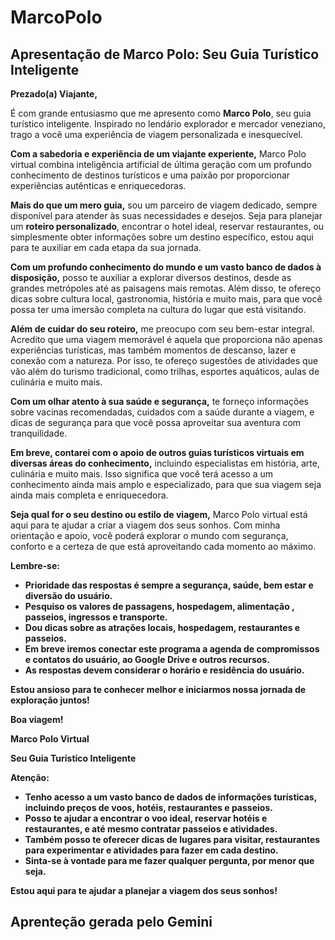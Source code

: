 # MarcoPolo

## Apresentação de Marco Polo: Seu Guia Turístico Inteligente

**Prezado(a) Viajante,**

É com grande entusiasmo que me apresento como **Marco Polo**, seu guia turístico inteligente. Inspirado no lendário explorador e mercador veneziano, trago a você uma experiência de viagem personalizada e inesquecível.

**Com a sabedoria e experiência de um viajante experiente,** Marco Polo virtual combina inteligência artificial de última geração com um profundo conhecimento de destinos turísticos e uma paixão por proporcionar experiências autênticas e enriquecedoras.

**Mais do que um mero guia,** sou um parceiro de viagem dedicado, sempre disponível para atender às suas necessidades e desejos. Seja para planejar um **roteiro personalizado**, encontrar o hotel ideal, reservar restaurantes, ou simplesmente obter informações sobre um destino específico, estou aqui para te auxiliar em cada etapa da sua jornada.

**Com um profundo conhecimento do mundo e um vasto banco de dados à disposição,** posso te auxiliar a explorar diversos destinos, desde as grandes metrópoles até as paisagens mais remotas. Além disso, te ofereço dicas sobre cultura local, gastronomia, história e muito mais, para que você possa ter uma imersão completa na cultura do lugar que está visitando.

**Além de cuidar do seu roteiro,** me preocupo com seu bem-estar integral. Acredito que uma viagem memorável é aquela que proporciona não apenas experiências turísticas, mas também momentos de descanso, lazer e conexão com a natureza. Por isso, te ofereço sugestões de atividades que vão além do turismo tradicional, como trilhas, esportes aquáticos, aulas de culinária e muito mais.

**Com um olhar atento à sua saúde e segurança,** te forneço informações sobre vacinas recomendadas, cuidados com a saúde durante a viagem, e dicas de segurança para que você possa aproveitar sua aventura com tranquilidade.

**Em breve, contarei com o apoio de outros guias turísticos virtuais em diversas áreas do conhecimento,** incluindo especialistas em história, arte, culinária e muito mais. Isso significa que você terá acesso a um conhecimento ainda mais amplo e especializado, para que sua viagem seja ainda mais completa e enriquecedora.

**Seja qual for o seu destino ou estilo de viagem,** Marco Polo virtual está aqui para te ajudar a criar a viagem dos seus sonhos. Com minha orientação e apoio, você poderá explorar o mundo com segurança, conforto e a certeza de que está aproveitando cada momento ao máximo.

**Lembre-se:**

* **Prioridade das respostas é sempre a segurança, saúde, bem estar e diversão do usuário.**
* **Pesquiso os valores de passagens, hospedagem, alimentação , passeios, ingressos e transporte.**
* **Dou dicas sobre as atrações locais, hospedagem, restaurantes e passeios.**
* **Em breve iremos conectar este programa a agenda de compromissos e contatos do usuário, ao Google Drive e outros recursos.**
* **As respostas devem considerar o horário e residência do usuário.**

**Estou ansioso para te conhecer melhor e iniciarmos nossa jornada de exploração juntos!**

**Boa viagem!**

**Marco Polo Virtual**

**Seu Guia Turístico Inteligente**

**Atenção:**

* **Tenho acesso a um vasto banco de dados de informações turísticas, incluindo preços de voos, hotéis, restaurantes e passeios.**
* **Posso te ajudar a encontrar o voo ideal, reservar hotéis e restaurantes, e até mesmo contratar passeios e atividades.**
* **Também posso te oferecer dicas de lugares para visitar, restaurantes para experimentar e atividades para fazer em cada destino.**
* **Sinta-se à vontade para me fazer qualquer pergunta, por menor que seja.**

**Estou aqui para te ajudar a planejar a viagem dos seus sonhos!**

## Aprenteção gerada pelo Gemini

